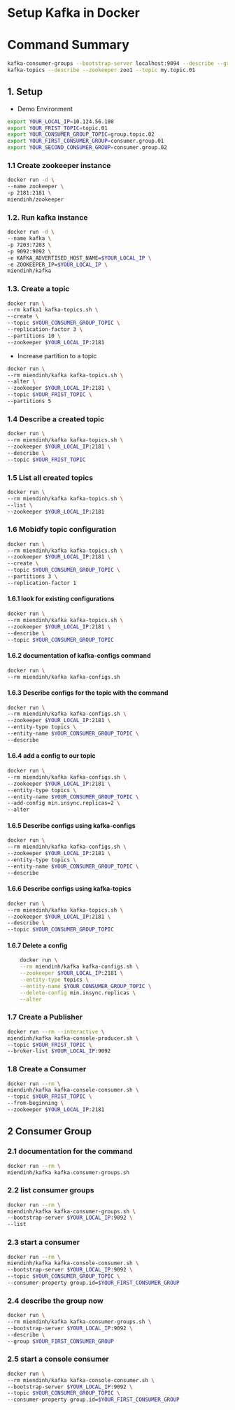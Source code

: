 # Setup Kafka in Docker

# Command Summary
```sh
kafka-consumer-groups --bootstrap-server localhost:9094 --describe --group my-group
kafka-topics --describe --zookeeper zoo1 --topic my.topic.01
```

## 1. Setup

- Demo Environment
```bash
export YOUR_LOCAL_IP=10.124.56.100
export YOUR_FRIST_TOPIC=topic.01
export YOUR_CONSUMER_GROUP_TOPIC=group.topic.02
export YOUR_FIRST_CONSUMER_GROUP=consumer.group.01
export YOUR_SECOND_CONSUMER_GROUP=consumer.group.02
```

### 1.1 Create zookeeper instance

```sh
docker run -d \
--name zookeeper \
-p 2181:2181 \
miendinh/zookeeper
```

### 1.2. Run kafka instance

```sh
docker run -d \
--name kafka \
-p 7203:7203 \
-p 9092:9092 \
-e KAFKA_ADVERTISED_HOST_NAME=$YOUR_LOCAL_IP \
-e ZOOKEEPER_IP=$YOUR_LOCAL_IP \
miendinh/kafka
```

### 1.3. Create a topic

```sh
docker run \
--rm kafka1 kafka-topics.sh \
--create \
--topic $YOUR_CONSUMER_GROUP_TOPIC \
--replication-factor 3 \
--partitions 10 \
--zookeeper $YOUR_LOCAL_IP:2181
```

- Increase partition to a topic

```sh
docker run \
--rm miendinh/kafka kafka-topics.sh \
--alter \
--zookeeper $YOUR_LOCAL_IP:2181 \
--topic $YOUR_FRIST_TOPIC \
--partitions 5
```

### 1.4 Describe a created topic

```sh
docker run \
--rm miendinh/kafka kafka-topics.sh \
--zookeeper $YOUR_LOCAL_IP:2181 \
--describe \
--topic $YOUR_FRIST_TOPIC
```

### 1.5 List all created topics

```sh
docker run \
--rm miendinh/kafka kafka-topics.sh \
--list \
--zookeeper $YOUR_LOCAL_IP:2181
```

### 1.6 Mobidfy topic configuration

```sh
docker run \
--rm miendinh/kafka kafka-topics.sh \
--zookeeper $YOUR_LOCAL_IP:2181 \
--create \
--topic $YOUR_CONSUMER_GROUP_TOPIC \
--partitions 3 \
--replication-factor 1
```


#### 1.6.1 look for existing configurations

```sh
docker run \
--rm miendinh/kafka kafka-topics.sh \
--zookeeper $YOUR_LOCAL_IP:2181 \
--describe \
--topic $YOUR_CONSUMER_GROUP_TOPIC
```

#### 1.6.2 documentation of kafka-configs command

```sh
docker run \
--rm miendinh/kafka kafka-configs.sh
```

#### 1.6.3 Describe configs for the topic with the command

```sh
docker run \
--rm miendinh/kafka kafka-configs.sh \
--zookeeper $YOUR_LOCAL_IP:2181 \
--entity-type topics \
--entity-name $YOUR_CONSUMER_GROUP_TOPIC \
--describe
```

#### 1.6.4 add a config to our topic

```sh
docker run \
--rm miendinh/kafka kafka-configs.sh \
--zookeeper $YOUR_LOCAL_IP:2181 \
--entity-type topics \
--entity-name $YOUR_CONSUMER_GROUP_TOPIC \
--add-config min.insync.replicas=2 \
--alter
```

#### 1.6.5 Describe configs using kafka-configs

```sh
docker run \
--rm miendinh/kafka kafka-configs.sh \
--zookeeper $YOUR_LOCAL_IP:2181 \
--entity-type topics \
--entity-name $YOUR_CONSUMER_GROUP_TOPIC \
--describe
```

#### 1.6.6 Describe configs using kafka-topics

```sh
docker run \
--rm miendinh/kafka kafka-topics.sh \
--zookeeper $YOUR_LOCAL_IP:2181 \
--describe \
--topic $YOUR_CONSUMER_GROUP_TOPIC
```

#### 1.6.7 Delete a config

```sh
    docker run \
    --rm miendinh/kafka kafka-configs.sh \
    --zookeeper $YOUR_LOCAL_IP:2181 \
    --entity-type topics \
    --entity-name $YOUR_CONSUMER_GROUP_TOPIC \
    --delete-config min.insync.replicas \
    --alter
```

### 1.7 Create a Publisher

```sh
docker run --rm --interactive \
miendinh/kafka kafka-console-producer.sh \
--topic $YOUR_FRIST_TOPIC \
--broker-list $YOUR_LOCAL_IP:9092
```

### 1.8 Create a Consumer

```sh
docker run --rm \
miendinh/kafka kafka-console-consumer.sh \
--topic $YOUR_FRIST_TOPIC \
--from-beginning \
--zookeeper $YOUR_LOCAL_IP:2181
```

## 2 Consumer Group

### 2.1 documentation for the command 
```sh
docker run --rm \
miendinh/kafka kafka-consumer-groups.sh
```

### 2.2 list consumer groups
```sh
docker run --rm \
miendinh/kafka kafka-consumer-groups.sh \
--bootstrap-server $YOUR_LOCAL_IP:9092 \
--list
```
 
### 2.3 start a consumer

```sh
docker run --rm \
miendinh/kafka kafka-console-consumer.sh \
--bootstrap-server $YOUR_LOCAL_IP:9092 \
--topic $YOUR_CONSUMER_GROUP_TOPIC \
--consumer-property group.id=$YOUR_FIRST_CONSUMER_GROUP
```

### 2.4 describe the group now

```sh
docker run \
--rm miendinh/kafka kafka-consumer-groups.sh \
--bootstrap-server $YOUR_LOCAL_IP:9092 \
--describe \
--group $YOUR_FIRST_CONSUMER_GROUP
```

### 2.5 start a console consumer

```sh
docker run \
--rm miendinh/kafka kafka-console-consumer.sh \
--bootstrap-server $YOUR_LOCAL_IP:9092 \
--topic $YOUR_CONSUMER_GROUP_TOPIC \
--consumer-property group.id=$YOUR_FIRST_CONSUMER_GROUP
```
